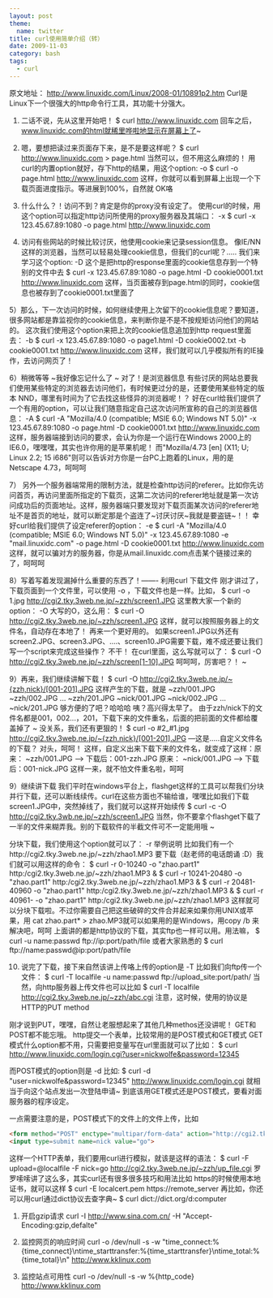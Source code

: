 ```yaml
---
layout: post
theme:
  name: twitter
title: curl使用简单介绍（转）
date: 2009-11-03
category: bash
tags:
  - curl
---
```


原文地址： <a href="http://www.linuxidc.com/Linux/2008-01/10891p2.htm">http://www.linuxidc.com/Linux/2008-01/10891p2.htm</a>
Curl是Linux下一个很强大的http命令行工具，其功能十分强大。

1. 二话不说，先从这里开始吧！
$ curl http://www.linuxidc.com
回车之后，www.linuxidc.com的html就稀里哗啦地显示在屏幕上了~

2. 嗯，要想把读过来页面存下来，是不是要这样呢？
$ curl http://www.linuxidc.com > page.html
当然可以，但不用这么麻烦的！
用curl的内置option就好，存下http的结果，用这个option: -o
$ curl -o page.html http://www.linuxidc.com
这样，你就可以看到屏幕上出现一个下载页面进度指示。等进展到100%，自然就 OK咯

3. 什么什么？！访问不到？肯定是你的proxy没有设定了。
使用curl的时候，用这个option可以指定http访问所使用的proxy服务器及其端口： -x
$ curl -x 123.45.67.89:1080 -o page.html http://www.linuxidc.com

4. 访问有些网站的时候比较讨厌，他使用cookie来记录session信息。
像IE/NN这样的浏览器，当然可以轻易处理cookie信息，但我们的curl呢？.....
我们来学习这个option: -D
这个是把http的response里面的cookie信息存到一个特别的文件中去
$ curl -x 123.45.67.89:1080 -o page.html -D cookie0001.txt http://www.linuxidc.com
这样，当页面被存到page.html的同时，cookie信息也被存到了cookie0001.txt里面了

5）那么，下一次访问的时候，如何继续使用上次留下的cookie信息呢？要知道，很多网站都是靠监视你的cookie信息，来判断你是不是不按规矩访问他们的网站的。
这次我们使用这个option来把上次的cookie信息追加到http request里面去： -b
$ curl -x 123.45.67.89:1080 -o page1.html -D cookie0002.txt -b cookie0001.txt http://www.linuxidc.com
这样，我们就可以几乎模拟所有的IE操作，去访问网页了！

6）稍微等等
~我好像忘记什么了
~
对了！是浏览器信息
有些讨厌的网站总要我们使用某些特定的浏览器去访问他们，有时候更过分的是，还要使用某些特定的版本
NND，哪里有时间为了它去找这些怪异的浏览器呢！？
好在curl给我们提供了一个有用的option，可以让我们随意指定自己这次访问所宣称的自己的浏览器信息： -A
$ curl -A "Mozilla/4.0 (compatible; MSIE 6.0; Windows NT 5.0)" -x 123.45.67.89:1080 -o page.html -D cookie0001.txt http://www.linuxidc.com
这样，服务器端接到访问的要求，会认为你是一个运行在Windows 2000上的IE6.0，嘿嘿嘿，其实也许你用的是苹果机呢！
而"Mozilla/4.73 [en] (X11; U; Linux 2.2; 15 i686"则可以告诉对方你是一台PC上跑着的Linux，用的是Netscape 4.73，呵呵呵

7） 另外一个服务器端常用的限制方法，就是检查http访问的referer。比如你先访问首页，再访问里面所指定的下载页，这第二次访问的referer地址就是第一次访问成功后的页面地址。这样，服务器端只要发现对下载页面某次访问的referer地址不是首页的地址，就可以断定那是个盗连了~讨厌讨厌~我就是要盗链~！！
幸好curl给我们提供了设定referer的option： -e
$ curl -A "Mozilla/4.0 (compatible; MSIE 6.0; Windows NT 5.0)" -x 123.45.67.89:1080 -e "mail.linuxidc.com" -o page.html -D cookie0001.txt http://www.linuxidc.com
这样，就可以骗对方的服务器，你是从mail.linuxidc.com点击某个链接过来的了，呵呵呵

8）写着写着发现漏掉什么重要的东西了！——- 利用curl 下载文件
刚才讲过了，下载页面到一个文件里，可以使用 -o ，下载文件也是一样。比如，
$ curl -o 1.jpg http://cgi2.tky.3web.ne.jp/~zzh/screen1.JPG
这里教大家一个新的option： -O 大写的O，这么用：
$ curl -O http://cgi2.tky.3web.ne.jp/~zzh/screen1.JPG
这样，就可以按照服务器上的文件名，自动存在本地了！
再来一个更好用的。
如果screen1.JPG以外还有screen2.JPG、screen3.JPG、....、screen10.JPG需要下载，难不成还要让我们写一个script来完成这些操作？
不干！
在curl里面，这么写就可以了：
$ curl -O http://cgi2.tky.3web.ne.jp/~zzh/screen[1-10].JPG
呵呵呵，厉害吧？！ ~

9）再来，我们继续讲解下载！
$ curl -O <a href="http://cgi2.tky.3web.ne.jp/~{zzh,nick}/[001-201].JPG">http://cgi2.tky.3web.ne.jp/~{zzh,nick}/[001-201].JPG</a>
这样产生的下载，就是
~zzh/001.JPG
~zzh/002.JPG
...
~zzh/201.JPG
~nick/001.JPG
~nick/002.JPG
...
~nick/201.JPG
够方便的了吧？哈哈哈
咦？高兴得太早了。
由于zzh/nick下的文件名都是001，002...，201，下载下来的文件重名，后面的把前面的文件都给覆盖掉了 ~
没关系，我们还有更狠的！
$ curl -o #2_#1.jpg http://cgi2.tky.3web.ne.jp/~{zzh,nick}/[001-201].JPG
—这是.....自定义文件名的下载？ 对头，呵呵！
这样，自定义出来下载下来的文件名，就变成了这样：原来： ~zzh/001.JPG —-> 下载后：001-zzh.JPG 原来： ~nick/001.JPG —-> 下载后：001-nick.JPG
这样一来，就不怕文件重名啦，呵呵

9）继续讲下载
我们平时在windows平台上，flashget这样的工具可以帮我们分块并行下载，还可以断线续传。curl在这些方面也不输给谁，嘿嘿比如我们下载screen1.JPG中，突然掉线了，我们就可以这样开始续传
$ curl -c -O http://cgi2.tky.3wb.ne.jp/~zzh/screen1.JPG
当然，你不要拿个flashget下载了一半的文件来糊弄我。别的下载软件的半截文件可不一定能用哦 ~

分块下载，我们使用这个option就可以了： -r
举例说明
比如我们有一个http://cgi2.tky.3web.ne.jp/~zzh/zhao1.MP3 要下载（赵老师的电话朗诵 :D）我们就可以用这样的命令：
$ curl -r 0-10240 -o "zhao.part1" http:/cgi2.tky.3web.ne.jp/~zzh/zhao1.MP3 &
$ curl -r 10241-20480 -o "zhao.part1" http:/cgi2.tky.3web.ne.jp/~zzh/zhao1.MP3 &
$ curl -r 20481-40960 -o "zhao.part1" http:/cgi2.tky.3web.ne.jp/~zzh/zhao1.MP3 &
$ curl -r 40961- -o "zhao.part1" http:/cgi2.tky.3web.ne.jp/~zzh/zhao1.MP3
这样就可以分块下载啦。不过你需要自己把这些破碎的文件合并起来如果你用UNIX或苹果，用 cat zhao.part* > zhao.MP3就可以如果用的是Windows，用copy /b 来解决吧，呵呵
上面讲的都是http协议的下载，其实ftp也一样可以用。用法嘛，
$ curl -u name:passwd ftp://ip:port/path/file
或者大家熟悉的
$ curl ftp://name:passwd@ip:port/path/file

10. 说完了下载，接下来自然该讲上传咯上传的option是 -T
比如我们向ftp传一个文件：
$ curl -T localfile -u name:passwd ftp://upload_site:port/path/
当然，向http服务器上传文件也可以比如
$ curl -T localfile http://cgi2.tky.3web.ne.jp/~zzh/abc.cgi
注意，这时候，使用的协议是HTTP的PUT method

刚才说到PUT，嘿嘿，自然让老服想起来了其他几种methos还没讲呢！ GET和POST都不能忘哦。
http提交一个表单，比较常用的是POST模式和GET模式
GET模式什么option都不用，只需要把变量写在url里面就可以了比如：
$ curl http://www.linuxidc.com/login.cgi?user=nickwolfe&password=12345

而POST模式的option则是 -d
比如:
$ curl -d "user=nickwolfe&password=12345" http://www.linuxidc.com/login.cgi
就相当于向这个站点发出一次登陆申请~
到底该用GET模式还是POST模式，要看对面服务器的程序设定。

一点需要注意的是，POST模式下的文件上的文件上传，比如
```html
<form method="POST" enctype="multipar/form-data" action="http://cgi2.tky.3web.ne.jp/~zzh/up_file.cgi">
<input type=submit name=nick value="go">
```
这样一个HTTP表单，我们要用curl进行模拟，就该是这样的语法：
$ curl -F upload=@localfile -F nick=go http://cgi2.tky.3web.ne.jp/~zzh/up_file.cgi
罗罗嗦嗦讲了这么多，其实curl还有很多很多技巧和用法比如 https的时候使用本地证书，就可以这样
$ curl -E localcert.pem https://remote_server
再比如，你还可以用curl通过dict协议去查字典~
$ curl dict://dict.org/d:computer

1. 开启gzip请求
curl -I http://www.sina.com.cn/ -H "Accept-Encoding:gzip,defalte"

2. 监控网页的响应时间
curl -o /dev/null -s -w "time_connect:%{time_connect}\ntime_starttransfer:%{time_starttransfer}\ntime_total:%{time_total}\n" http://www.kklinux.com

3. 监控站点可用性
curl -o /dev/null -s -w %{http_code} http://www.kklinux.com
